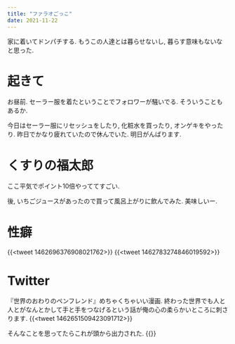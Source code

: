 ```yaml
---
title: "ファラオごっこ"
date: 2021-11-22
---
```


家に着いてドンパチする. もうこの人達とは暮らせないし, 暮らす意味もないなと思った.
# 起きて
お昼前. セーラー服を着たということでフォロワーが騒いでる. そういうこともあるか.

今日はセーラー服にリセッシュをしたり, 化粧水を買ったり, オンゲキをやったり. 昨日でかなり疲れていたので休んでいた. 明日がんばります.

# くすりの福太郎
ここ平気でポイント10倍やっててすごい.

後, いちごジュースがあったので買って風呂上がりに飲んでみた. 美味しいー.

# 性癖
{{<tweet 1462696376908021762>}}
{{<tweet 1462783274846019592>}}
# Twitter
『世界のおわりのペンフレンド』めちゃくちゃいい漫画. 終わった世界でも人と人とがなんとかして手と手をつなげるという話が俺の心の柔らかいところに刺さります.
{{<tweet 1462651509423091712>}}

そんなことを思ってたらこれが頭から出力された.
{{<youtube FCIFAeHrkEE>}}